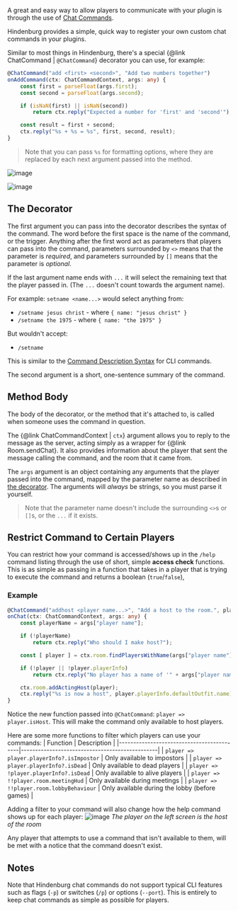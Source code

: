 A great and easy way to allow players to communicate with your plugin is through the use of [Chat Commands](../Information/Chat%20Commands.html).

Hindenburg provides a simple, quick way to register your own custom chat commands in your plugins.

Similar to most things in Hindenburg, there's a special {@link ChatCommand | `@ChatCommand`} decorator you can use, for example:
```ts
@ChatCommand("add <first> <second>", "Add two numbers together")
onAddCommand(ctx: ChatCommandContext, args: any) {
    const first = parseFloat(args.first);
    const second = parseFloat(args.second);

    if (isNaN(first) || isNaN(second))
        return ctx.reply("Expected a number for 'first' and 'second'");

    const result = first + second;
    ctx.reply("%s + %s = %s", first, second, result);
}
```

> Note that you can pass `%s` for formatting options, where they are replaced by each next argument passed into the method.

![image](https://user-images.githubusercontent.com/60631511/143774107-36468587-b1a6-4523-bca7-17cd07c77a52.png)

![image](https://user-images.githubusercontent.com/60631511/143774137-a97f8a30-8635-4b56-a425-b11e382c6266.png)

## The Decorator
The first argument you can pass into the decorator describes the syntax of the command. The word before the first space is the name of the command, or the trigger. Anything after the first word act as parameters that players can pass into the command, parameters surrounded by `<>` means that the parameter is _required_, and parameters surrounded by `[]` means that the parameter is _optional_.

If the last argument name ends with `...` it will select the remaining text that the player passed in. (The `...` doesn't count towards the argument name).


For example:
`setname <name...>` would select anything from:
* `/setname jesus christ` - where `{ name: "jesus christ" }`
* `/setname the 1975` - where `{ name: "the 1975" }`

But wouldn't accept:
* `/setname`

This is similar to the [Command Description Syntax](https://en.wikipedia.org/wiki/Command-line_interface#Command_description_syntax) for CLI commands.

The second argument is a short, one-sentence summary of the command.

## Method Body
The body of the decorator, or the method that it's attached to, is called when someone uses the command in question.

The {@link ChatCommandContext | `ctx`} argument allows you to reply to the message as the server, acting simply as a wrapper for {@link Room.sendChat}. It also provides information about the player that sent the message calling the command, and the room that it came from.

The `args` argument is an object containing any arguments that the player passed into the command, mapped by the parameter name as described in [the decorator](#the-decorator). The arguments will _always_ be strings, so you must parse it yourself.

> Note that the parameter name doesn't include the surrounding `<>`s or `[]`s, or the `...` if it exists.

## Restrict Command to Certain Players
You can restrict how your command is accessed/shows up in the `/help` command listing through the use of short, simple **access check** functions. This is as simple as passing in a function that takes in a player that is trying to execute the command and returns a boolean (`true`/`false`),

### Example
```ts
@ChatCommand("addhost <player name...>", "Add a host to the room.", player => player.isHost)
onChat(ctx: ChatCommandContext, args: any) {
    const playerName = args["player name"];

    if (!playerName)
        return ctx.reply("Who should I make host?");

    const [ player ] = ctx.room.findPlayersWithName(args["player name"]);

    if (!player || !player.playerInfo)
        return ctx.reply("No player has a name of '" + args["player name"] + "'");

    ctx.room.addActingHost(player);
    ctx.reply("%s is now a host", player.playerInfo.defaultOutfit.name);
}
```

Notice the new function passed into `@ChatCommand`: `player => player.isHost`. This will make the command only available to host players.

Here are some more functions to filter which players can use your commands:
|                  Function                 |                    Description                 |
|-------------------------------------------|------------------------------------------------|
| `player => player.playerInfo?.isImpostor` | Only available to impostors                    |
| `player => player.playerInfo?.isDead`     | Only available to dead players                 |
| `player => !player.playerInfo?.isDead`    | Only available to alive players                |
| `player => !!player.room.meetingHud`      | Only available during meetings                 |
| `player => !!player.room.lobbyBehaviour`  | Only available during the lobby (before games) |

Adding a filter to your command will also change how the help command shows up for each player:
![image](https://user-images.githubusercontent.com/60631511/171652565-257d0c49-c90e-48c9-91f8-3a967d06cc6f.png)
_The player on the left screen is the host of the room_

Any player that attempts to use a command that isn't available to them, will be met with a notice that the command doesn't exist.

## Notes
Note that Hindenburg chat commands do not support typical CLI features such as flags (`-p`) or switches (`/p`) or options (`--port`). This is entirely to keep chat commands as simple as possible for players.
